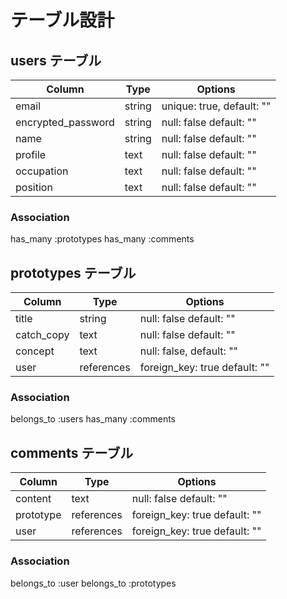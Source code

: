 # テーブル設計

## users テーブル

| Column             | Type   | Options                   |
| ------------------ | ------ | ------------------------- |
| email              | string | unique: true, default: "" |
| encrypted_password | string | null: false   default: "" |
| name               | string | null: false   default: "" |
| profile            | text   | null: false   default: "" |
| occupation         | text   | null: false   default: "" |
| position           | text   | null: false   default: "" |


### Association

 has_many :prototypes
 has_many :comments
 

## prototypes テーブル

| Column     | Type       | Options                        |
| -----------| ---------- | ------------------------------ |
| title      | string     | null: false      default: ""   |
| catch_copy | text       | null: false      default: ""   |
| concept    | text       | null: false,     default: ""   |
| user       | references |foreign_key: true default: ""   |

### Association

 belongs_to :users
 has_many   :comments


## comments テーブル

| Column       | Type       | Options                        |
| ------------ | ---------- | ------------------------------ |
| content      | text       | null: false       default: ""  |
| prototype    | references | foreign_key: true default: ""  |
| user         | references | foreign_key: true default: ""  |

### Association

belongs_to :user
belongs_to :prototypes